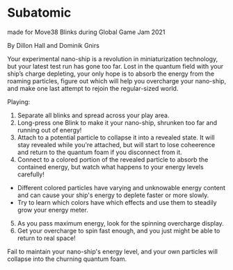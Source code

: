 # Subatomic
 made for Move38 Blinks during Global Game Jam 2021
 
 By Dillon Hall and Dominik Gnirs
 
 
Your experimental nano-ship is a revolution in miniaturization technology, but your latest test run has gone too far. Lost in the quantum field with your ship’s charge depleting, your only hope is to absorb the energy from the roaming particles, figure out which will help you overcharge your nano-ship, and make one last attempt to rejoin the regular-sized world.

Playing:
1. Separate all blinks and spread across your play area.
2. Long-press one Blink to make it your nano-ship, shrunken too far and running out of energy!
3. Attach to a potential particle to collapse it into a revealed state. It will stay revealed while you're attached, but will start to lose coheerence and return to the quantum foam if you disconnect from it.
4. Connect to a colored portion of the revealed particle to absorb the contained energy, but watch what happens to your energy levels carefully! 
  - Different colored particles have varying and unknowable energy content and can cause your ship's energy to deplete faster or more slowly.
  - Try to learn which colors have which effects and use them to steadily grow your energy meter.
5. As you pass maximum energy, look for the spinning overcharge display.
6. Get your overcharge to spin fast enough, and you just might be able to return to real space!

Fail to maintain your nano-ship's energy level, and your own particles will collapse into the churning quantum foam.
